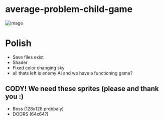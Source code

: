 # average-problem-child-game

![image](https://github.com/McSwags/average-problem-child-game/assets/119352195/5a2dd517-9e26-406b-9726-6f962d3e3aaa)

<h1>Polish</h1>
<ul>
  <li>Save files exist</li>
  <li>Shader</li>
  <li>Fixed color changing sky</li>
  <li>all thats left is enemy AI and we have a functioning game?</li>
</ul>
<h2>CODY! We need these sprites (please and thank you :)</h2>
<ul>
  <li>Boss (128x128 probbaly)</li>
  <li>DOORS (64x64?)</li>
</ul>
